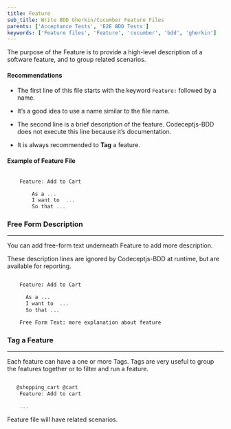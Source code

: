```yaml
---
title: Feature
sub_title: Write BDD Gherkin/Cucumber Feature Files
parents: ['Acceptance Tests', 'E2E BDD Tests']
keywords: ['Feature files', 'Feature', 'cucumber', 'bdd', 'gherkin']
---
```


The purpose of the Feature is to provide a high-level description of a software feature, and to group related scenarios.

#### Recommendations

- The first line of this file starts with the keyword `Feature:` followed by a name.

- It’s a good idea to use a name similar to the file name.

- The second line is a brief description of the feature. Codeceptjs-BDD does not execute this line because it’s documentation.

- It is always recommended to **Tag** a feature.

#### Example of Feature File

```javascript

    Feature: Add to Cart

        As a ...
        I want to  ...
        So that ...

```

### Free Form Description

---

You can add free-form text underneath Feature to add more description.

These description lines are ignored by Codeceptjs-BDD at runtime, but are available for reporting.

```bash

    Feature: Add to Cart

      As a ...
      I want to  ...
      So that ...

    Free Form Text: more explanation about feature

```

### Tag a Feature

---

Each feature can have a one or more Tags. Tags are very useful to group the features together or to filter and run a feature.

```javascript

   @shopping_cart @cart
    Feature: Add to cart

    ...
```

Feature file will have related scenarios.
